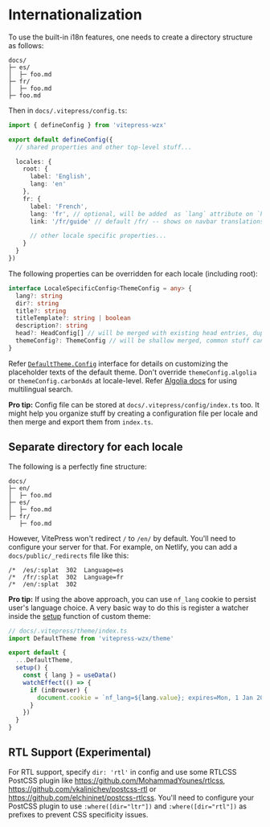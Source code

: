 # Internationalization

To use the built-in i18n features, one needs to create a directory structure as follows:

```
docs/
├─ es/
│  ├─ foo.md
├─ fr/
│  ├─ foo.md
├─ foo.md
```

Then in `docs/.vitepress/config.ts`:

```ts
import { defineConfig } from 'vitepress-wzx'

export default defineConfig({
  // shared properties and other top-level stuff...

  locales: {
    root: {
      label: 'English',
      lang: 'en'
    },
    fr: {
      label: 'French',
      lang: 'fr', // optional, will be added  as `lang` attribute on `html` tag
      link: '/fr/guide' // default /fr/ -- shows on navbar translations menu, can be external

      // other locale specific properties...
    }
  }
})
```

The following properties can be overridden for each locale (including root):

```ts
interface LocaleSpecificConfig<ThemeConfig = any> {
  lang?: string
  dir?: string
  title?: string
  titleTemplate?: string | boolean
  description?: string
  head?: HeadConfig[] // will be merged with existing head entries, duplicate meta tags are automatically removed
  themeConfig?: ThemeConfig // will be shallow merged, common stuff can be put in top-level themeConfig entry
}
```

Refer [`DefaultTheme.Config`](https://github.com/VicSolWang/vitepress-wzx/blob/main/types/default-theme.d.ts) interface for details on customizing the placeholder texts of the default theme. Don't override `themeConfig.algolia` or `themeConfig.carbonAds` at locale-level. Refer [Algolia docs](../reference/default-theme-search#i18n) for using multilingual search.

**Pro tip:** Config file can be stored at `docs/.vitepress/config/index.ts` too. It might help you organize stuff by creating a configuration file per locale and then merge and export them from `index.ts`.

## Separate directory for each locale

The following is a perfectly fine structure:

```
docs/
├─ en/
│  ├─ foo.md
├─ es/
│  ├─ foo.md
├─ fr/
   ├─ foo.md
```

However, VitePress won't redirect `/` to `/en/` by default. You'll need to configure your server for that. For example, on Netlify, you can add a `docs/public/_redirects` file like this:

```
/*  /es/:splat  302  Language=es
/*  /fr/:splat  302  Language=fr
/*  /en/:splat  302
```

**Pro tip:** If using the above approach, you can use `nf_lang` cookie to persist user's language choice. A very basic way to do this is register a watcher inside the [setup](./custom-theme#using-a-custom-theme) function of custom theme:

```ts
// docs/.vitepress/theme/index.ts
import DefaultTheme from 'vitepress-wzx/theme'

export default {
  ...DefaultTheme,
  setup() {
    const { lang } = useData()
    watchEffect(() => {
      if (inBrowser) {
        document.cookie = `nf_lang=${lang.value}; expires=Mon, 1 Jan 2024 00:00:00 UTC; path=/`
      }
    })
  }
}
```

## RTL Support (Experimental)

For RTL support, specify `dir: 'rtl'` in config and use some RTLCSS PostCSS plugin like <https://github.com/MohammadYounes/rtlcss>, <https://github.com/vkalinichev/postcss-rtl> or <https://github.com/elchininet/postcss-rtlcss>. You'll need to configure your PostCSS plugin to use `:where([dir="ltr"])` and `:where([dir="rtl"])` as prefixes to prevent CSS specificity issues.
